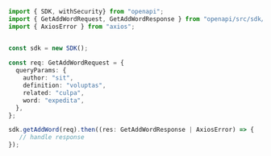 <!-- Start SDK Example Usage -->
```typescript
import { SDK, withSecurity} from "openapi";
import { GetAddWordRequest, GetAddWordResponse } from "openapi/src/sdk/models/operations";
import { AxiosError } from "axios";


const sdk = new SDK();
    
const req: GetAddWordRequest = {
  queryParams: {
    author: "sit",
    definition: "voluptas",
    related: "culpa",
    word: "expedita",
  },
};

sdk.getAddWord(req).then((res: GetAddWordResponse | AxiosError) => {
   // handle response
});
```
<!-- End SDK Example Usage -->